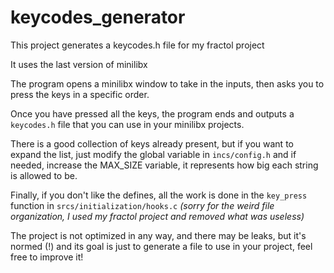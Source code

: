 # keycodes_generator
This project generates a keycodes.h file for my fractol project

It uses the last version of minilibx

The program opens a minilibx window to take in the inputs, then asks you to press the keys in a specific order.

Once you have pressed all the keys, the program ends and outputs a `keycodes.h` file that you can use in your minilibx projects.

There is a good collection of keys already present, but if you want to expand the list, just modify the global variable in `incs/config.h`
and if needed, increase the MAX_SIZE variable, it represents how big each string is allowed to be.

Finally, if you don't like the defines, all the work is done in the `key_press` function in `srcs/initialization/hooks.c`
*(sorry for the weird file organization, I used my fractol project and removed what was useless)*

The project is not optimized in any way, and there may be leaks, but it's normed (!) and its goal is just to generate a file to use in your project,
feel free to improve it!
